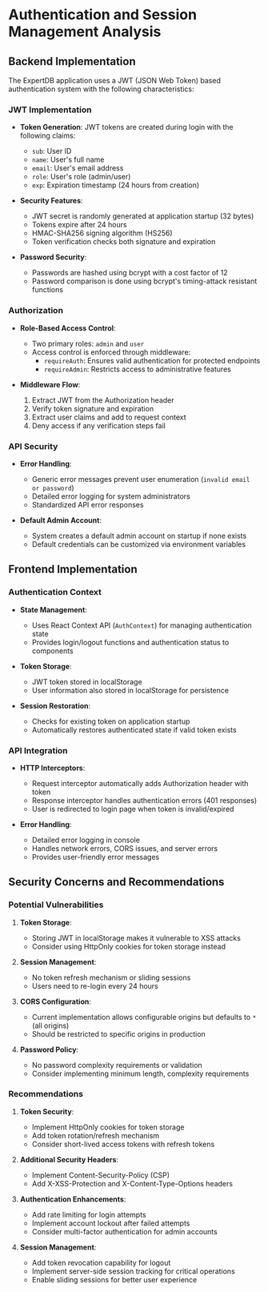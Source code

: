 # Authentication and Session Management Analysis

## Backend Implementation

The ExpertDB application uses a JWT (JSON Web Token) based authentication system with the following characteristics:

### JWT Implementation

- **Token Generation**: JWT tokens are created during login with the following claims:
  - `sub`: User ID
  - `name`: User's full name
  - `email`: User's email address  
  - `role`: User's role (admin/user)
  - `exp`: Expiration timestamp (24 hours from creation)

- **Security Features**:
  - JWT secret is randomly generated at application startup (32 bytes)
  - Tokens expire after 24 hours
  - HMAC-SHA256 signing algorithm (HS256)
  - Token verification checks both signature and expiration

- **Password Security**:
  - Passwords are hashed using bcrypt with a cost factor of 12
  - Password comparison is done using bcrypt's timing-attack resistant functions

### Authorization

- **Role-Based Access Control**:
  - Two primary roles: `admin` and `user`
  - Access control is enforced through middleware:
    - `requireAuth`: Ensures valid authentication for protected endpoints
    - `requireAdmin`: Restricts access to administrative features

- **Middleware Flow**:
  1. Extract JWT from the Authorization header 
  2. Verify token signature and expiration
  3. Extract user claims and add to request context
  4. Deny access if any verification steps fail

### API Security

- **Error Handling**:
  - Generic error messages prevent user enumeration (`invalid email or password`)
  - Detailed error logging for system administrators
  - Standardized API error responses

- **Default Admin Account**:
  - System creates a default admin account on startup if none exists
  - Default credentials can be customized via environment variables

## Frontend Implementation

### Authentication Context

- **State Management**:
  - Uses React Context API (`AuthContext`) for managing authentication state
  - Provides login/logout functions and authentication status to components

- **Token Storage**:
  - JWT token stored in localStorage
  - User information also stored in localStorage for persistence

- **Session Restoration**:
  - Checks for existing token on application startup
  - Automatically restores authenticated state if valid token exists

### API Integration

- **HTTP Interceptors**:
  - Request interceptor automatically adds Authorization header with token
  - Response interceptor handles authentication errors (401 responses)
  - User is redirected to login page when token is invalid/expired

- **Error Handling**:
  - Detailed error logging in console
  - Handles network errors, CORS issues, and server errors
  - Provides user-friendly error messages

## Security Concerns and Recommendations

### Potential Vulnerabilities

1. **Token Storage**:
   - Storing JWT in localStorage makes it vulnerable to XSS attacks
   - Consider using HttpOnly cookies for token storage instead

2. **Session Management**:
   - No token refresh mechanism or sliding sessions
   - Users need to re-login every 24 hours

3. **CORS Configuration**:
   - Current implementation allows configurable origins but defaults to `*` (all origins)
   - Should be restricted to specific origins in production

4. **Password Policy**:
   - No password complexity requirements or validation
   - Consider implementing minimum length, complexity requirements

### Recommendations

1. **Token Security**:
   - Implement HttpOnly cookies for token storage
   - Add token rotation/refresh mechanism
   - Consider short-lived access tokens with refresh tokens

2. **Additional Security Headers**:
   - Implement Content-Security-Policy (CSP)
   - Add X-XSS-Protection and X-Content-Type-Options headers

3. **Authentication Enhancements**:
   - Add rate limiting for login attempts
   - Implement account lockout after failed attempts
   - Consider multi-factor authentication for admin accounts

4. **Session Management**:
   - Add token revocation capability for logout
   - Implement server-side session tracking for critical operations
   - Enable sliding sessions for better user experience